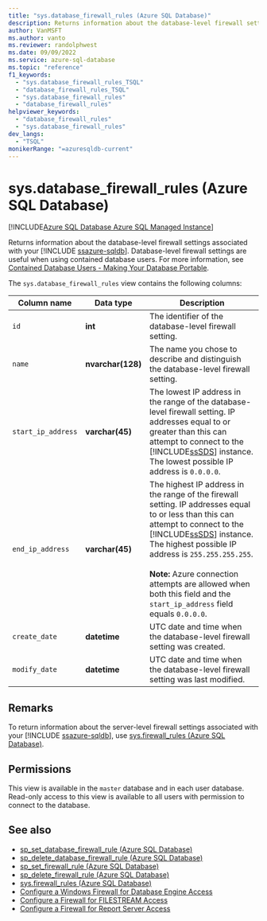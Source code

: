 ```yaml
---
title: "sys.database_firewall_rules (Azure SQL Database)"
description: Returns information about the database-level firewall settings associated with your Azure SQL Database.
author: VanMSFT
ms.author: vanto
ms.reviewer: randolphwest
ms.date: 09/09/2022
ms.service: azure-sql-database
ms.topic: "reference"
f1_keywords:
  - "sys.database_firewall_rules_TSQL"
  - "database_firewall_rules_TSQL"
  - "sys.database_firewall_rules"
  - "database_firewall_rules"
helpviewer_keywords:
  - "database_firewall_rules"
  - "sys.database_firewall_rules"
dev_langs:
  - "TSQL"
monikerRange: "=azuresqldb-current"
---
```

# sys.database_firewall_rules (Azure SQL Database)

[!INCLUDE[Azure SQL Database Azure SQL Managed Instance](../../includes/applies-to-version/asdb-asdbmi.md)]

Returns information about the database-level firewall settings associated with your [!INCLUDE [ssazure-sqldb](../../includes/ssazure-sqldb.md)]. Database-level firewall settings are useful when using contained database users. For more information, see [Contained Database Users - Making Your Database Portable](../../relational-databases/security/contained-database-users-making-your-database-portable.md).

The `sys.database_firewall_rules` view contains the following columns:

|Column name|Data type|Description|
|-----------------|---------------|-----------------|
|`id`|**int**|The identifier of the database-level firewall setting.|
|`name`|**nvarchar(128)**|The name you chose to describe and distinguish the database-level firewall setting.|
|`start_ip_address`|**varchar(45)**|The lowest IP address in the range of the database-level firewall setting. IP addresses equal to or greater than this can attempt to connect to the [!INCLUDE[ssSDS](../../includes/sssds-md.md)] instance. The lowest possible IP address is `0.0.0.0`.|
|`end_ip_address`|**varchar(45)**|The highest IP address in the range of the firewall setting. IP addresses equal to or less than this can attempt to connect to the [!INCLUDE[ssSDS](../../includes/sssds-md.md)] instance. The highest possible IP address is `255.255.255.255`.<br /><br />**Note:** Azure connection attempts are allowed when both this field and the `start_ip_address` field equals `0.0.0.0`.|
|`create_date`|**datetime**|UTC date and time when the database-level firewall setting was created.|
|`modify_date`|**datetime**|UTC date and time when the database-level firewall setting was last modified.|

## Remarks

To return information about the server-level firewall settings associated with your [!INCLUDE [ssazure-sqldb](../../includes/ssazure-sqldb.md)], use [sys.firewall_rules (Azure SQL Database)](sys-firewall-rules-azure-sql-database.md).

## Permissions

 This view is available in the `master` database and in each user database. Read-only access to this view is available to all users with permission to connect to the database.

## See also

- [sp_set_database_firewall_rule &#40;Azure SQL Database&#41;](../../relational-databases/system-stored-procedures/sp-set-database-firewall-rule-azure-sql-database.md)
- [sp_delete_database_firewall_rule &#40;Azure SQL Database&#41;](../../relational-databases/system-stored-procedures/sp-delete-database-firewall-rule-azure-sql-database.md)
- [sp_set_firewall_rule &#40;Azure SQL Database&#41;](../../relational-databases/system-stored-procedures/sp-set-firewall-rule-azure-sql-database.md)
- [sp_delete_firewall_rule &#40;Azure SQL Database&#41;](../../relational-databases/system-stored-procedures/sp-delete-firewall-rule-azure-sql-database.md)
- [sys.firewall_rules &#40;Azure SQL Database&#41;](../../relational-databases/system-catalog-views/sys-firewall-rules-azure-sql-database.md)
- [Configure a Windows Firewall for Database Engine Access](../../database-engine/configure-windows/configure-a-windows-firewall-for-database-engine-access.md)
- [Configure a Firewall for FILESTREAM Access](../../relational-databases/blob/configure-a-firewall-for-filestream-access.md)
- [Configure a Firewall for Report Server Access](../../reporting-services/report-server/configure-a-firewall-for-report-server-access.md)
